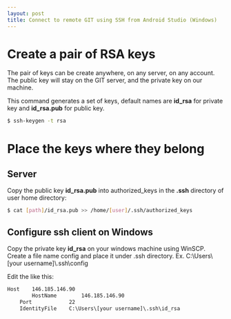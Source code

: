 ```yaml
---
layout: post
title: Connect to remote GIT using SSH from Android Studio (Windows)
---
```

# Create a pair of RSA keys

The pair of keys can be create anywhere, on any server, on any account. The public key will stay on the GIT server, and the private key on our machine.

This command generates a set of keys, default names are **id_rsa** for private key and **id_rsa.pub** for public key.

```sh
$ ssh-keygen -t rsa
```

# Place the keys where they belong

## Server

Copy the public key **id_rsa.pub** into authorized_keys in the **.ssh** directory of user home directory:

```sh
$ cat [path]/id_rsa.pub >> /home/[user]/.ssh/authorized_keys
```

## Configure ssh client on Windows
Copy the private key **id_rsa** on your windows machine using WinSCP.
Create a file name config and place it under .ssh directory. Ex. C:\Users\\[your username]\\.ssh\config

Edit the like this:
```txt
Host    146.185.146.90
        HostName        146.185.146.90
	Port            22
	IdentityFile    C:\Users\[your username]\.ssh\id_rsa
```
